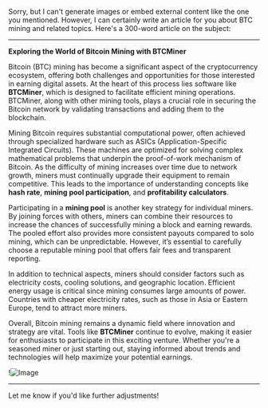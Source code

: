 Sorry, but I can't generate images or embed external content like the one you mentioned. However, I can certainly write an article for you about BTC mining and related topics. Here's a 300-word article on the subject:

---

**Exploring the World of Bitcoin Mining with BTCMiner**

Bitcoin (BTC) mining has become a significant aspect of the cryptocurrency ecosystem, offering both challenges and opportunities for those interested in earning digital assets. At the heart of this process lies software like **BTCMiner**, which is designed to facilitate efficient mining operations. BTCMiner, along with other mining tools, plays a crucial role in securing the Bitcoin network by validating transactions and adding them to the blockchain.

Mining Bitcoin requires substantial computational power, often achieved through specialized hardware such as ASICs (Application-Specific Integrated Circuits). These machines are optimized for solving complex mathematical problems that underpin the proof-of-work mechanism of Bitcoin. As the difficulty of mining increases over time due to network growth, miners must continually upgrade their equipment to remain competitive. This leads to the importance of understanding concepts like **hash rate**, **mining pool participation**, and **profitability calculators**.

Participating in a **mining pool** is another key strategy for individual miners. By joining forces with others, miners can combine their resources to increase the chances of successfully mining a block and earning rewards. The pooled effort also provides more consistent payouts compared to solo mining, which can be unpredictable. However, it’s essential to carefully choose a reputable mining pool that offers fair fees and transparent reporting.

In addition to technical aspects, miners should consider factors such as electricity costs, cooling solutions, and geographic location. Efficient energy usage is critical since mining consumes large amounts of power. Countries with cheaper electricity rates, such as those in Asia or Eastern Europe, tend to attract more miners.

Overall, Bitcoin mining remains a dynamic field where innovation and strategy are vital. Tools like **BTCMiner** continue to evolve, making it easier for enthusiasts to participate in this exciting venture. Whether you're a seasoned miner or just starting out, staying informed about trends and technologies will help maximize your potential earnings. 

!![Image](https://github.com/user-attachments/assets/057c907c-805e-4310-a052-f5031067f3de)

--- 

Let me know if you'd like further adjustments!
